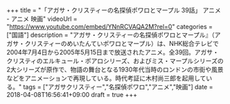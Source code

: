 +++
title =  "「アガサ・クリスティーの名探偵ポワロとマープル 39話」 アニメ - アニメ 映画"
videoUrl = "https://www.youtube.com/embed/YNnRCVAQA2M?rel=0"
categories = ["国語"]
description = "アガサ・クリスティーの名探偵ポワロとマープル』（アガサ・クリスティーのめいたんていポワロとマープル）は、NHK総合テレビで2004年7月4日から2005年5月15日まで放送されたアニメ。全39回。アガサ・クリスティのエルキュール・ポアロシリーズ、およびミス・マープルシリーズの2大シリーズが原作で、物語の舞台となる1930年代当時のロンドンの市街や風景などをアニメーションで再現している。時代考証に木村尚三郎を起用している。"
tags = ["アガサクリスティー","名探偵ポワロ","アニメ","映画"]
date = 2018-04-08T16:56:41+09:00
draft = true
+++

